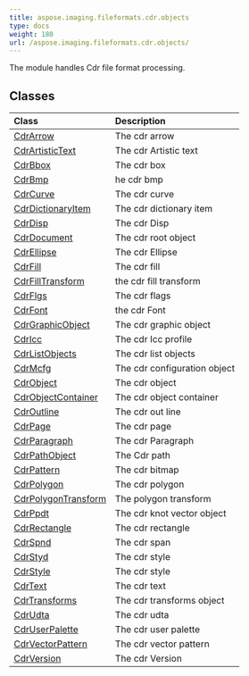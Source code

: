 ```yaml
---
title: aspose.imaging.fileformats.cdr.objects
type: docs
weight: 180
url: /aspose.imaging.fileformats.cdr.objects/
---
```



The module handles Cdr file format processing.

## **Classes**
| **Class** | **Description** |
| :- | :- |
| [CdrArrow](/imaging/python-net/aspose.imaging.fileformats.cdr.objects/cdrarrow/) | The cdr arrow |
| [CdrArtisticText](/imaging/python-net/aspose.imaging.fileformats.cdr.objects/cdrartistictext/) | The cdr Artistic text |
| [CdrBbox](/imaging/python-net/aspose.imaging.fileformats.cdr.objects/cdrbbox/) | The cdr box |
| [CdrBmp](/imaging/python-net/aspose.imaging.fileformats.cdr.objects/cdrbmp/) | he cdr bmp |
| [CdrCurve](/imaging/python-net/aspose.imaging.fileformats.cdr.objects/cdrcurve/) | The cdr curve |
| [CdrDictionaryItem](/imaging/python-net/aspose.imaging.fileformats.cdr.objects/cdrdictionaryitem/) | The cdr dictionary item |
| [CdrDisp](/imaging/python-net/aspose.imaging.fileformats.cdr.objects/cdrdisp/) | The cdr Disp |
| [CdrDocument](/imaging/python-net/aspose.imaging.fileformats.cdr.objects/cdrdocument/) | The cdr root object |
| [CdrEllipse](/imaging/python-net/aspose.imaging.fileformats.cdr.objects/cdrellipse/) | The cdr Ellipse |
| [CdrFill](/imaging/python-net/aspose.imaging.fileformats.cdr.objects/cdrfill/) | The cdr fill |
| [CdrFillTransform](/imaging/python-net/aspose.imaging.fileformats.cdr.objects/cdrfilltransform/) | the cdr fill transform |
| [CdrFlgs](/imaging/python-net/aspose.imaging.fileformats.cdr.objects/cdrflgs/) | The cdr flags |
| [CdrFont](/imaging/python-net/aspose.imaging.fileformats.cdr.objects/cdrfont/) | the cdr Font |
| [CdrGraphicObject](/imaging/python-net/aspose.imaging.fileformats.cdr.objects/cdrgraphicobject/) | The cdr graphic object |
| [CdrIcc](/imaging/python-net/aspose.imaging.fileformats.cdr.objects/cdricc/) | The cdr Icc profile |
| [CdrListObjects](/imaging/python-net/aspose.imaging.fileformats.cdr.objects/cdrlistobjects/) | The cdr list objects |
| [CdrMcfg](/imaging/python-net/aspose.imaging.fileformats.cdr.objects/cdrmcfg/) | The cdr configuration object |
| [CdrObject](/imaging/python-net/aspose.imaging.fileformats.cdr.objects/cdrobject/) | The cdr object |
| [CdrObjectContainer](/imaging/python-net/aspose.imaging.fileformats.cdr.objects/cdrobjectcontainer/) | The cdr object container |
| [CdrOutline](/imaging/python-net/aspose.imaging.fileformats.cdr.objects/cdroutline/) | The cdr out line |
| [CdrPage](/imaging/python-net/aspose.imaging.fileformats.cdr.objects/cdrpage/) | The cdr page |
| [CdrParagraph](/imaging/python-net/aspose.imaging.fileformats.cdr.objects/cdrparagraph/) | The cdr Paragraph |
| [CdrPathObject](/imaging/python-net/aspose.imaging.fileformats.cdr.objects/cdrpathobject/) | The Cdr path |
| [CdrPattern](/imaging/python-net/aspose.imaging.fileformats.cdr.objects/cdrpattern/) | The cdr bitmap |
| [CdrPolygon](/imaging/python-net/aspose.imaging.fileformats.cdr.objects/cdrpolygon/) | The cdr polygon |
| [CdrPolygonTransform](/imaging/python-net/aspose.imaging.fileformats.cdr.objects/cdrpolygontransform/) | The polygon transform |
| [CdrPpdt](/imaging/python-net/aspose.imaging.fileformats.cdr.objects/cdrppdt/) | The cdr knot vector object |
| [CdrRectangle](/imaging/python-net/aspose.imaging.fileformats.cdr.objects/cdrrectangle/) | The cdr rectangle |
| [CdrSpnd](/imaging/python-net/aspose.imaging.fileformats.cdr.objects/cdrspnd/) | The cdr span |
| [CdrStyd](/imaging/python-net/aspose.imaging.fileformats.cdr.objects/cdrstyd/) | The cdr style |
| [CdrStyle](/imaging/python-net/aspose.imaging.fileformats.cdr.objects/cdrstyle/) | The cdr style |
| [CdrText](/imaging/python-net/aspose.imaging.fileformats.cdr.objects/cdrtext/) | The cdr text |
| [CdrTransforms](/imaging/python-net/aspose.imaging.fileformats.cdr.objects/cdrtransforms/) | The cdr transforms object |
| [CdrUdta](/imaging/python-net/aspose.imaging.fileformats.cdr.objects/cdrudta/) | The cdr udta |
| [CdrUserPalette](/imaging/python-net/aspose.imaging.fileformats.cdr.objects/cdruserpalette/) | The cdr user palette |
| [CdrVectorPattern](/imaging/python-net/aspose.imaging.fileformats.cdr.objects/cdrvectorpattern/) | The cdr vector pattern |
| [CdrVersion](/imaging/python-net/aspose.imaging.fileformats.cdr.objects/cdrversion/) | The cdr Version |

